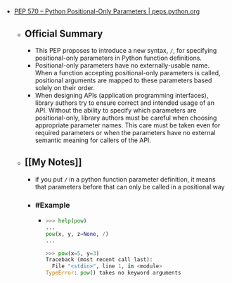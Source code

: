 #
- [PEP 570 – Python Positional-Only Parameters | peps.python.org](https://peps.python.org/pep-0570/)
	- ## Official Summary
		- This PEP proposes to introduce a new syntax, `/`, for specifying positional-only parameters in Python function definitions.
		- Positional-only parameters have no externally-usable name. When a function accepting positional-only parameters is called, positional arguments are mapped to these parameters based solely on their order.
		- When designing APIs (application programming interfaces), library authors try to ensure correct and intended usage of an API. Without the ability to specify which parameters are positional-only, library authors must be careful when choosing appropriate parameter names. This care must be taken even for required parameters or when the parameters have no external semantic meaning for callers of the API.
	- ## [[My Notes]]
		- if you put `/` in a python function parameter definition, it means that parameters before that can only be called in a positional way
		- ### #Example
			- ```python
			  >>> help(pow)
			  ...
			  pow(x, y, z=None, /)
			  ...
			  
			  >>> pow(x=5, y=3)
			  Traceback (most recent call last):
			    File "<stdin>", line 1, in <module>
			  TypeError: pow() takes no keyword arguments
			  ```
